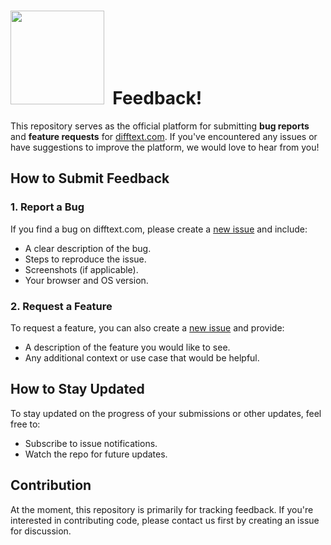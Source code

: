 # <img src="https://github.com/user-attachments/assets/7296cffb-cfff-46b3-a46b-15ed5a09df28" width="150">&nbsp; Feedback!

This repository serves as the official platform for submitting **bug reports** and **feature requests** for [difftext.com](https://difftext.com). If you've encountered any issues or have suggestions to improve the platform, we would love to hear from you!

## How to Submit Feedback

### 1. Report a Bug
If you find a bug on difftext.com, please create a [new issue](https://github.com/your-username/diff-text-feedback/issues/new) and include:
- A clear description of the bug.
- Steps to reproduce the issue.
- Screenshots (if applicable).
- Your browser and OS version.

### 2. Request a Feature
To request a feature, you can also create a [new issue](https://github.com/your-username/diff-text-feedback/issues/new) and provide:
- A description of the feature you would like to see.
- Any additional context or use case that would be helpful.

## How to Stay Updated
To stay updated on the progress of your submissions or other updates, feel free to:
- Subscribe to issue notifications.
- Watch the repo for future updates.

## Contribution
At the moment, this repository is primarily for tracking feedback. If you're interested in contributing code, please contact us first by creating an issue for discussion.
